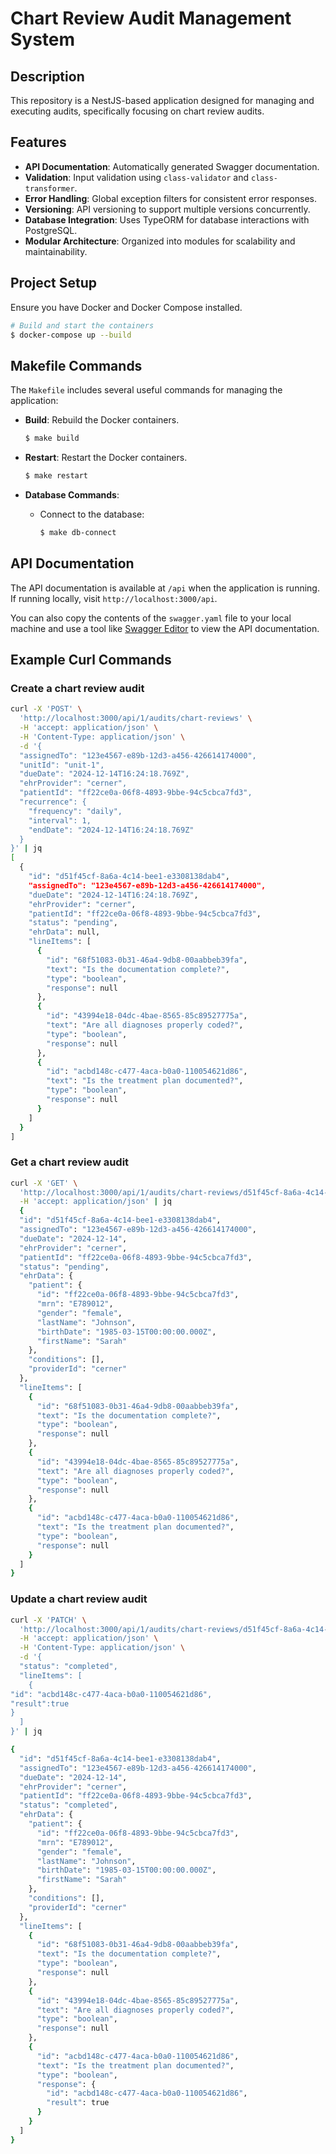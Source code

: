 # Chart Review Audit Management System

## Description

This repository is a NestJS-based application designed for managing and executing audits, specifically focusing on chart review audits.

## Features

- **API Documentation**: Automatically generated Swagger documentation.
- **Validation**: Input validation using `class-validator` and `class-transformer`.
- **Error Handling**: Global exception filters for consistent error responses.
- **Versioning**: API versioning to support multiple versions concurrently.
- **Database Integration**: Uses TypeORM for database interactions with PostgreSQL.
- **Modular Architecture**: Organized into modules for scalability and maintainability.

## Project Setup

Ensure you have Docker and Docker Compose installed.

```bash
# Build and start the containers
$ docker-compose up --build
```

## Makefile Commands

The `Makefile` includes several useful commands for managing the application:

- **Build**: Rebuild the Docker containers.

  ```bash
  $ make build
  ```

- **Restart**: Restart the Docker containers.

  ```bash
  $ make restart
  ```

- **Database Commands**:

  - Connect to the database:
    ```bash
    $ make db-connect
    ```

## API Documentation

The API documentation is available at `/api` when the application is running. If running locally, visit `http://localhost:3000/api`.

You can also copy the contents of the `swagger.yaml` file to your local machine and use a tool like [Swagger Editor](https://editor.swagger.io/) to view the API documentation.

## Example Curl Commands

### Create a chart review audit

```sh
curl -X 'POST' \
  'http://localhost:3000/api/1/audits/chart-reviews' \
  -H 'accept: application/json' \
  -H 'Content-Type: application/json' \
  -d '{
  "assignedTo": "123e4567-e89b-12d3-a456-426614174000",
  "unitId": "unit-1",
  "dueDate": "2024-12-14T16:24:18.769Z",
  "ehrProvider": "cerner",
  "patientId": "ff22ce0a-06f8-4893-9bbe-94c5cbca7fd3",
  "recurrence": {
    "frequency": "daily",
    "interval": 1,
    "endDate": "2024-12-14T16:24:18.769Z"
  }
}' | jq
[
  {
    "id": "d51f45cf-8a6a-4c14-bee1-e3308138dab4",
    "assignedTo": "123e4567-e89b-12d3-a456-426614174000",
    "dueDate": "2024-12-14T16:24:18.769Z",
    "ehrProvider": "cerner",
    "patientId": "ff22ce0a-06f8-4893-9bbe-94c5cbca7fd3",
    "status": "pending",
    "ehrData": null,
    "lineItems": [
      {
        "id": "68f51083-0b31-46a4-9db8-00aabbeb39fa",
        "text": "Is the documentation complete?",
        "type": "boolean",
        "response": null
      },
      {
        "id": "43994e18-04dc-4bae-8565-85c89527775a",
        "text": "Are all diagnoses properly coded?",
        "type": "boolean",
        "response": null
      },
      {
        "id": "acbd148c-c477-4aca-b0a0-110054621d86",
        "text": "Is the treatment plan documented?",
        "type": "boolean",
        "response": null
      }
    ]
  }
]
```

### Get a chart review audit

```sh
curl -X 'GET' \
  'http://localhost:3000/api/1/audits/chart-reviews/d51f45cf-8a6a-4c14-bee1-e3308138dab4' \
  -H 'accept: application/json' | jq
  {
  "id": "d51f45cf-8a6a-4c14-bee1-e3308138dab4",
  "assignedTo": "123e4567-e89b-12d3-a456-426614174000",
  "dueDate": "2024-12-14",
  "ehrProvider": "cerner",
  "patientId": "ff22ce0a-06f8-4893-9bbe-94c5cbca7fd3",
  "status": "pending",
  "ehrData": {
    "patient": {
      "id": "ff22ce0a-06f8-4893-9bbe-94c5cbca7fd3",
      "mrn": "E789012",
      "gender": "female",
      "lastName": "Johnson",
      "birthDate": "1985-03-15T00:00:00.000Z",
      "firstName": "Sarah"
    },
    "conditions": [],
    "providerId": "cerner"
  },
  "lineItems": [
    {
      "id": "68f51083-0b31-46a4-9db8-00aabbeb39fa",
      "text": "Is the documentation complete?",
      "type": "boolean",
      "response": null
    },
    {
      "id": "43994e18-04dc-4bae-8565-85c89527775a",
      "text": "Are all diagnoses properly coded?",
      "type": "boolean",
      "response": null
    },
    {
      "id": "acbd148c-c477-4aca-b0a0-110054621d86",
      "text": "Is the treatment plan documented?",
      "type": "boolean",
      "response": null
    }
  ]
}
```

### Update a chart review audit

```sh
curl -X 'PATCH' \
  'http://localhost:3000/api/1/audits/chart-reviews/d51f45cf-8a6a-4c14-bee1-e3308138dab4' \
  -H 'accept: application/json' \
  -H 'Content-Type: application/json' \
  -d '{
  "status": "completed",
  "lineItems": [
    {
"id": "acbd148c-c477-4aca-b0a0-110054621d86",
"result":true
}
  ]
}' | jq

{
  "id": "d51f45cf-8a6a-4c14-bee1-e3308138dab4",
  "assignedTo": "123e4567-e89b-12d3-a456-426614174000",
  "dueDate": "2024-12-14",
  "ehrProvider": "cerner",
  "patientId": "ff22ce0a-06f8-4893-9bbe-94c5cbca7fd3",
  "status": "completed",
  "ehrData": {
    "patient": {
      "id": "ff22ce0a-06f8-4893-9bbe-94c5cbca7fd3",
      "mrn": "E789012",
      "gender": "female",
      "lastName": "Johnson",
      "birthDate": "1985-03-15T00:00:00.000Z",
      "firstName": "Sarah"
    },
    "conditions": [],
    "providerId": "cerner"
  },
  "lineItems": [
    {
      "id": "68f51083-0b31-46a4-9db8-00aabbeb39fa",
      "text": "Is the documentation complete?",
      "type": "boolean",
      "response": null
    },
    {
      "id": "43994e18-04dc-4bae-8565-85c89527775a",
      "text": "Are all diagnoses properly coded?",
      "type": "boolean",
      "response": null
    },
    {
      "id": "acbd148c-c477-4aca-b0a0-110054621d86",
      "text": "Is the treatment plan documented?",
      "type": "boolean",
      "response": {
        "id": "acbd148c-c477-4aca-b0a0-110054621d86",
        "result": true
      }
    }
  ]
}
```
